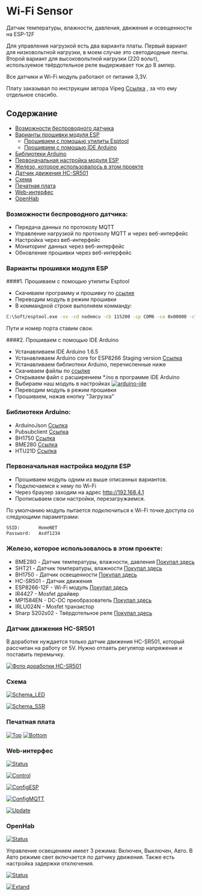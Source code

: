 # Wi-Fi Sensor

Датчик температуры, влажности, давления, движения и освещенности на ESP-12F

Для управления нагрузкой есть два варианта платы. Первый вариант для низковольтной нагрузки, в моем случае это светодиодные ленты. Второй вариант для высоковольтной нагрузки (220 вольт), используемое твёрдотельное реле выдерживает ток до 8 ампер.

Все датчики и Wi-Fi модуль работают от питания 3,3V.

Плату заказывал по инструкции автора Vipeg [Ссылка](http://mysku.ru/blog/others/36157.html) , за что ему отдельное спасибо.


## Содержание
- [Возможности беспроводного датчика](#Возможности-беспроводного-датчика)
- [Варианты прошивки модуля ESP](#Варианты-прошивки-модуля-ESP)
   - [Прошиваем с помощью утилиты Esptool](#1-Прошиваем-с-помощью-утилиты-esptool)
   - [Прошиваем с помощью IDE Arduino](#2-Прошиваем-с-помощью-ide-arduino)
- [Библиотеки Arduino](#Библиотеки-arduino)
- [Первоначальная настройка модуля ESP](#Первоначальная-настройка-модуля-esp)
- [Железо, которое использовалось в этом проекте](#Железо-которое-использовалось-в-этом-проекте)
- [Датчик движения HC-SR501](#Датчик-движения-hc-sr501)  
- [Схема](#Схема) 
- [Печатная плата](#Печатная-плата) 
- [Web-интерфес](#Web-интерфес) 
- [OpenHab](#OpenHab) 


### Возможности беспроводного датчика:

- Передача данных по протоколу MQTT
- Управление нагрузкой по протоколу MQTT и через веб-интерфейс
- Настройка через веб-интерфейс
- Мониторинг данных через веб-интерфейс
- Обновление прошивки через веб-интерфейс


### Варианты прошивки модуля ESP

####1. Прошиваем с помощью утилиты Esptool
  - Скачиваем программу и прошивку по [ссылке](https://github.com/kmaximv/Wi-Fi-Sensor/releases)
  - Переводим модуль в режим прошивки 
  - В коммандной строке выполняем комманду:

```bash
C:\Soft/esptool.exe -vv -cd nodemcu -cb 115200 -cp COM6 -ca 0x00000 -cf C:\Soft/esp_sensor.ino.nodemcu.bin
```

  Пути и номер порта ставим свои.

####2. Прошиваем с помощью IDE Arduino
   - Устанавливаем IDE Arduino 1.6.5
   - Устанавливаем Arduino core for ESP8266 Staging version  [Ссылка](https://github.com/esp8266/Arduino)
   - Устанавливаем библиотеки Arduino, перечисленные ниже
   - Скачиваем файлы по [ссылке](https://github.com/kmaximv/Wi-Fi-Sensor/tree/master/esp_sensor)
   - Открываем файл с расширением *.ino в программе IDE Arduino
   - Выбираем наш модуль в настройках 
  [![arduino-ide](/screenshots/thumbs/arduino-ide.png)](/screenshots/arduino-ide.png)
   - Переводим модуль в режим прошивки 
   - Прошиваем, нажав кнопку "Загрузка"


### Библиотеки Arduino:

- ArduinoJson   [Ссылка](https://github.com/bblanchon/ArduinoJson)
- Pubsubclient  [Ссылка](https://github.com/knolleary/pubsubclient)
- BH1750        [Ссылка](https://github.com/claws/BH1750)
- BME280        [Ссылка](https://github.com/sparkfun/SparkFun_BME280_Arduino_Library)
- HTU21D        [Ссылка](https://github.com/enjoyneering/HTU21D)


### Первоначальная настройка модуля ESP

- Прошиваем модуль одним из выше описанных вариантов. 
- Подключаемся к нему по Wi-Fi
- Через браузер заходим на адрес http://192.168.4.1
- Прописываем свои настройки, перезагружаемся.

По умолчанию модуль пытается подключиться к Wi-Fi точке доступа со следующими параметрами:
```bash
SSID:       HomeNET
Password:   Asdf1234
```


### Железо, которое использовалось в этом проекте:

- BME280 - Датчик температуры, влажности, давления   [Покупал здесь](http://www.ebay.com/itm/361366521095?_trksid=p2060353.m2749.l2649&ssPageName=STRK%3AMEBIDX%3AIT) 
- SHT21 - Датчик температуры, влажности   [Покупал здесь](http://www.ebay.com/itm/201371694878?ssPageName=STRK:MESINDXX:IT&_trksid=p3984.m1436.l2649)
- BH1750 - Датчик освещенности   [Покупал здесь](http://www.ebay.com/itm/281774009375?_trksid=p2060353.m2749.l2649&ssPageName=STRK%3AMEBIDX%3AIT)
- HC-SR501 - Датчик движения
- ESP8266-12F - Wi-Fi модуль   [Покупал здесь](http://www.aliexpress.com/snapshot/7056558451.html?orderId=70501426978354)
- IR4427 - Mosfet драйвер
- MP1584EN - DC-DC преобразователь   [Покупал здесь](http://www.aliexpress.com/snapshot/7056558454.html?orderId=70501426988354)
- IRLU024N - Mosfet транзистор
- Sharp S202s02 - Твёрдотельное реле   [Покупал здесь](http://www.aliexpress.com/snapshot/7220777148.html?orderId=71990495728354)


### Датчик движения HC-SR501
В доработке нуждается только датчик движения HC-SR501, который рассчитан на работу от 5V. Нужно отпаять регулятор напряжения и поставить перемычку.

   [![Фото доработки HC-SR501](/screenshots/HC-SR501.jpg)](/screenshots/HC-SR501.jpg)


### Схема

   [![Schema_LED](/screenshots/Schema_LED.png)](/screenshots/Schema_LED.png)

   [![Schema_SSR](/screenshots/Schema_SSR.png)](/screenshots/Schema_SSR.png)


### Печатная плата

   [![Top](/screenshots/thumbs/PCB_top_th.png)](/screenshots/PCB_top.png)
   [![Bottom](/screenshots/thumbs/PCB_bottom_th.png)](/screenshots/PCB_bottom.png)


### Web-интерфес

   [![Status](/screenshots/Status.png)](/screenshots/Status.png)

   [![Control](/screenshots/Control.png)](/screenshots/Control.png)

   [![ConfigESP](/screenshots/ConfigESP.png)](/screenshots/ConfigESP.png)

   [![ConfigMQTT](/screenshots/ConfigMQTT.png)](/screenshots/ConfigMQTT.png)

   [![Update](/screenshots/Update.png)](/screenshots/Update.png)


### OpenHab

   [![Status](/screenshots/OpenHab.png)](/screenshots/OpenHab.png)

Управление освещением имеет 3 режима: Включен, Выключен, Авто.
В Авто режиме свет включается по датчику движения. Также есть настройка задержки отключения.


   [![Status](/screenshots/OpenHab_graph.png)](/screenshots/OpenHab_graph.png)

   [![Extand](/screenshots/OpenHab_ext.png)](/screenshots/OpenHab_ext.png)

